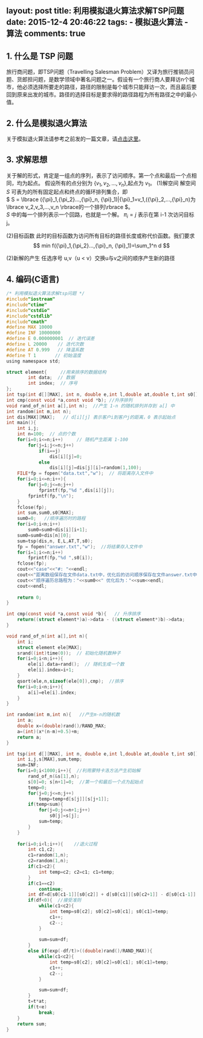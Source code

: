 layout: post
title: 利用模拟退火算法求解TSP问题
date: 2015-12-4 20:46:22
tags: 
	- 模拟退火算法
	- 算法
comments: true
---
## 1. 什么是 TSP 问题 ##
旅行商问题，即TSP问题（Travelling Salesman Problem）又译为旅行推销员问题、货郎担问题，是数学领域中著名问题之一。假设有一个旅行商人要拜访n个城市，他必须选择所要走的路径，路径的限制是每个城市只能拜访一次，而且最后要回到原来出发的城市。路径的选择目标是要求得的路径路程为所有路径之中的最小值。


## 2. 什么是模拟退火算法 ##
关于模拟退火算法请参考之前发的一篇文章，请[点击这里](../../../../2015/12/03/introduction-of-SA/)。
</br>

<!--more-->


## 3. 求解思想 ##
关于解的形式，肯定是一组点的序列，表示了访问顺序。第一个点和最后一个点相同，均为起点。
假设所有的点分别为 $\lbrace v_1,v_2,...,v_n \rbrace$,起点为 $v_1$。
(1)解空间
解空间 $S$ 可表为的所有固定起点和终点的循环排列集合，即        
$ S = \lbrace ({\pi}_1,{\pi_2}...,{\pi}_n, {\pi}_1)|{\pi}_1=v_1,({\pi}_2,...,{\pi}_n)为\lbrace v_2,v_3,...,v_n \rbrace的一个排列\rbrace $。   
$S$ 中的每一个排列表示一个回路，也就是一个解。 ${\pi}_i=j$ 表示在第 i-1 次访问目标 j。

(2)目标函数
此时的目标函数为访问所有目标的路径长度或称代价函数。我们要求   
$$ min f({\pi}_1,{\pi_2}...,{\pi}_n, {\pi}_1)=\sum_1^n d $$

(2)新解的产生
任选序号 u,v（u < v）交换u与v之间的顺序产生新的路径

## 4. 编码(C语言) ##

```C
/* 利用模拟退火算法求解tsp问题 */
#include"iostream"
#include"ctime"
#include"cstdio"
#include"cstdlib"
#include"cmath"
#define MAX 10000
#define INF 10000000 
#define E 0.000000001  // 迭代误差 
#define L 20000    // 迭代次数 
#define AT 0.999   // 降温系数 
#define T 1       // 初始温度 
using namespace std; 

struct element{     //用来排序的数据结构 
		int data;  // 数据 
		int index;  // 序号 
};
int tsp(int d[][MAX], int n, double e,int l,double at,double t,int s0[]);  //利用模拟退火算法求解最短路径 
int cmp(const void *a,const void *b); //升序排列 
void rand_of_n(int a[],int n);  //产生 1-n 的随机排列并存到 a[] 中
int random(int m,int n);
int dis[MAX][MAX];   // d[i][j] 表示客户i到客户j的距离，0 表示起始点 
int main(){
	int i,j;
	int n=100;  // 点的个数 
	for(i=0;i<=n;i++)     // 随机产生距离 1-100
		for(j=i;j<=n;j++)
			if(i==j)
				dis[i][j]=0;
			else
				dis[i][j]=dis[j][i]=random(1,100); 
	FILE*fp = fopen("data.txt","w");  // 将距离存入文件中 
	for(i=0;i<=n;i++){  
		for(j=0;j<=n;j++)
			fprintf(fp,"%d ",dis[i][j]);
		fprintf(fp,"\n");
	}
	fclose(fp); 
	int sum,sum0,s0[MAX]; 
	sum0=0;   //顺序遍历时的路程 
	for(i=0;i<n;i++)
		sum0=sum0+dis[i][i+1];
	sum0=sum0+dis[n][0];
	sum=tsp(dis,n, E,L,AT,T,s0);
	fp = fopen("answer.txt","w");  //将结果存入文件中
	for(i=1;i<=n;i++)
		fprintf(fp,"%d ",s0[i]);
	fclose(fp); 
	cout<<"case"<<"#: "<<endl;
	cout<<"距离数组保存在文件data.txt中，优化后的访问顺序保存在文件answer.txt中"<<endl; 
	cout<<"顺序遍历总路程为："<<sum0<<" 优化后为："<<sum<<endl; 
	cout<<endl;
	
	return 0; 
}

int cmp(const void *a,const void *b){   // 升序排序
	return((struct element*)a)->data - ((struct element*)b)->data;
}

void rand_of_n(int a[],int n){
	int i;
	struct element ele[MAX];
	srand((int)time(0));  // 初始化随机数种子 
	for(i=0;i<n;i++){
		ele[i].data=rand();  // 随机生成一个数 
		ele[i].index=i+1;
	}
	qsort(ele,n,sizeof(ele[0]),cmp);  //排序 
	for(i=0;i<n;i++){
		a[i]=ele[i].index;
	}
}

int random(int m,int n){   //产生m-n的随机数
	int a;
	double x=(double)rand()/RAND_MAX;
	a=(int)(x*(n-m)+0.5)+m;
	return a;
}	

int tsp(int d[][MAX], int n, double e,int l,double at,double t,int s0[]){
	int i,j,s[MAX],sum,temp;
	sum=INF; 
	for(i=0;i<1000;i++){  //利用蒙特卡洛方法产生初始解
		rand_of_n(&s[1],n);
		s[0]=0; s[n+1]=0;  //第一个和最后一个点为起始点 
		temp=0;
		for(j=0;j<=n;j++)
			temp=temp+d[s[j]][s[j+1]];
		if(temp<sum){
			for(j=0;j<=n+1;j++)
				s0[j]=s[j];
			sum=temp;
		} 
	}
	
	for(i=0;i<l;i++){    //退火过程 
		int c1,c2;
		c1=random(1,n);
		c2=random(1,n);
		if(c1>c2){
			int temp=c2; c2=c1; c1=temp;
		} 
		if(c1==c2)
			continue;
		int df=d[s0[c1-1]][s0[c2]] + d[s0[c1]][s0[c2+1]] - d[s0[c1-1]][s0[c1]] - d[s0[c2]][s0[c2+1]]; //计算代价函数
		if(df<0){  //接受准则
			while(c1<c2){ 
				int temp=s0[c2]; s0[c2]=s0[c1]; s0[c1]=temp;
				c1++;
				c2--;
			}
			
			sum=sum+df;
		} 
		else if(exp(-df/t)>((double)rand()/RAND_MAX)){
			while(c1<c2){
				int temp=s0[c2]; s0[c2]=s0[c1]; s0[c1]=temp;
				c1++;
				c2--;
			}

			sum=sum+df;
		}
		t=t*at;
		if(t<e)
			break;
	}
	return sum;
}
 
```

